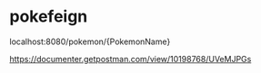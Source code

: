 # pokefeign

localhost:8080/pokemon/{PokemonName}

https://documenter.getpostman.com/view/10198768/UVeMJPGs
